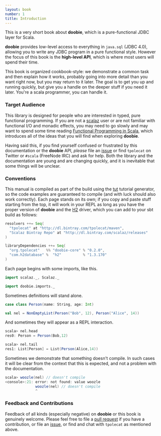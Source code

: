```yaml
---
layout: book
number: 1
title: Introduction
---
```



This is a very short book about **doobie**, which is a pure-functional JDBC layer for Scala. 

**doobie** provides low-level access to everything in `java.sql` (JDBC 4.0), allowing you to write any JDBC program in a pure functional style. However the focus of this book is the **high-level API**, which is where most users will spend their time.

This book is organized cookbook-style: we demonstrate a common task and then explain how it works, probably going into more detail than you want right now, but you may return to it later. The goal is to get you up and running quickly, but give you a handle on the deeper stuff if you need it later. You're a scala programmer, you can handle it.


### Target Audience

This library is designed for people who are interested in typed, pure functional programming. If you are not a [scalaz](https://github.com/scalaz/scalaz) user or are not familiar with functional I/O and monadic effects, you may need to go slowly and may want to spend some time reading [Functional Programming in Scala](http://manning.com/bjarnason/), which introduces all of the ideas that you will find when exploring **doobie**.

Having said this, if you find yourself confused or frustrated by this documentation or the **doobie** API, *please* file an [issue](https://github.com/tpolecat/doobie/issues) or find `tpolecat` on Twitter or `#scala` (FreeNode IRC) and ask for help. Both the library and the documentation are young and are changing quickly, and it is inevitable that some things will be unclear.


### Conventions

This manual is compiled as part of the build using the [tut](https://github.com/tpolecat/tut) tutorial generator, so the code examples are guaranteed to compile (and with luck should also work correctly). Each page stands on its own; if you copy and paste stuff starting from the top, it will work in your REPL as long as you have the proper version of **doobie** and the [H2](http://www.h2database.com/) driver, which you can add to your sbt build as follows:

```scala
resolvers ++= Seq(
  "tpolecat" at "http://dl.bintray.com/tpolecat/maven",
  "Scalaz Bintray Repo" at "http://dl.bintray.com/scalaz/releases"
)

libraryDependencies ++= Seq(
  "org.tpolecat"   %% "doobie-core" % "0.2.0",
  "com.h2database" %  "h2"          % "1.3.170"
)
```

Each page begins with some imports, like this.

```scala
import scalaz._, Scalaz._

import doobie.imports._
```

Sometimes definitions will stand alone.

```scala
case class Person(name: String, age: Int)

val nel = NonEmptyList(Person("Bob", 12), Person("Alice", 14))
```

And sometimes they will appear as a REPL interaction.

```scala
scala> nel.head
res0: Person = Person(Bob,12)

scala> nel.tail
res1: List[Person] = List(Person(Alice,14))
```

Sometimes we demonstrate that something doesn't compile. In such cases it will be clear from the context that this is expected, and not a problem with the documentation.

```scala
scala> woozle(nel) // doesn't compile
<console>:21: error: not found: value woozle
              woozle(nel) // doesn't compile
              ^
```

### Feedback and Contributions

Feedback of all kinds (especially negative) on **doobie** or this book is genuinely welcome. Please feel free to file a [pull request](https://github.com/tpolecat/doobie) if you have a contribution, or file an [issue](https://github.com/tpolecat/doobie/issues), or find and chat with `tpolecat` as mentioned above.


